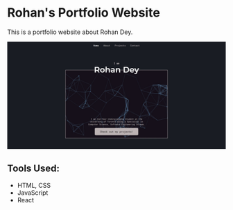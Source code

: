 # Rohan's Portfolio Website
This is a portfolio website about Rohan Dey.

![](./ReadMeImages/WebsiteImage.jpeg)

## Tools Used:
- HTML, CSS
- JavaScript
- React

